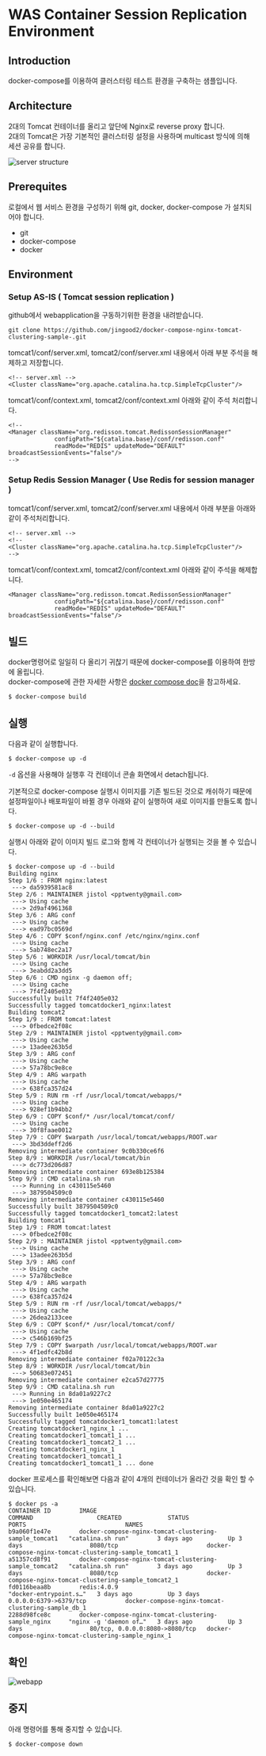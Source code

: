 # WAS Container Session Replication Environment

## Introduction
docker-compose를 이용하여 클러스터링 테스트 환경을 구축하는 샘플입니다.    

## Architecture 
2대의 Tomcat 컨테이너를 올리고 앞단에 Nginx로 reverse proxy 합니다.   
2대의 Tomcat은 가장 기본적인 클러스터링 설정을 사용하며 multicast 방식에 의해 세션 공유를 합니다.    

![server structure](https://raw.githubusercontent.com/jistol/docker-compose-nginx-tomcat-clustering-sample/master/img/1.png)     

## Prerequites
로컬에서 웹 서비스 환경을 구성하기 위해 git, docker, docker-compose 가 설치되어야 합니다. 

- git 
- docker-compose 
- docker

## Environment

### Setup AS-IS ( Tomcat session replication )
github에서 webapplication을 구동하기위한 환경을 내려받습니다. 
```$xslt
git clone https://github.com/jingood2/docker-compose-nginx-tomcat-clustering-sample-.git
```
tomcat1/conf/server.xml, tomcat2/conf/server.xml 내용에서 아래 부분 주석을 해제하고 저장합니다. 
```
<!-- server.xml -->
<Cluster className="org.apache.catalina.ha.tcp.SimpleTcpCluster"/>
```

tomcat1/conf/context.xml, tomcat2/conf/context.xml 아래와 같이 주석 처리합니다.  
 ```$xslt
 <!--
 <Manager className="org.redisson.tomcat.RedissonSessionManager"
              configPath="${catalina.base}/conf/redisson.conf"
              readMode="REDIS" updateMode="DEFAULT" broadcastSessionEvents="false"/>
 -->             
 
 ``` 

### Setup Redis Session Manager ( Use Redis for session manager )
tomcat1/conf/server.xml, tomcat2/conf/server.xml 내용에서 아래 부분을 아래와 같이 주석처리합니다. 
```$xslt
<!-- server.xml -->
<!--
<Cluster className="org.apache.catalina.ha.tcp.SimpleTcpCluster"/>
-->

```
tomcat1/conf/context.xml, tomcat2/conf/context.xml 아래와 같이 주석을 해제합니다. 
```$xslt
<Manager className="org.redisson.tomcat.RedissonSessionManager"
             configPath="${catalina.base}/conf/redisson.conf"
             readMode="REDIS" updateMode="DEFAULT" broadcastSessionEvents="false"/>

```

빌드
---
docker명령어로 일일히 다 올리기 귀찮기 때문에 docker-compose를 이용하여 한방에 올립니다.   
docker-compose에 관한 자세한 사항은 [docker compose doc](https://docs.docker.com/compose/)을 참고하세요.    
```$xslt
$ docker-compose build
```


실행
----
다음과 같이 실행합니다.

```console
$ docker-compose up -d
```

`-d` 옵션을 사용해야 실행후 각 컨테이너 콘솔 화면에서 detach됩니다.   

기본적으로 docker-compose 실행시 이미지를 기존 빌드된 것으로 캐쉬하기 때문에 설정파일이나 배포파일이 바뀔 경우 아래와 같이 실행하여 새로 이미지를 만들도록 합니다.    

```console
$ docker-compose up -d --build
``` 

실행시 아래와 같이 이미지 빌드 로그와 함께 각 컨테이너가 실행되는 것을 볼 수 있습니다.


```console
$ docker-compose up -d --build
Building nginx
Step 1/6 : FROM nginx:latest
 ---> da5939581ac8
Step 2/6 : MAINTAINER jistol <pptwenty@gmail.com>
 ---> Using cache
 ---> 2d9af4961368
Step 3/6 : ARG conf
 ---> Using cache
 ---> ead97bc0569d
Step 4/6 : COPY $conf/nginx.conf /etc/nginx/nginx.conf
 ---> Using cache
 ---> 5ab748ec2a17
Step 5/6 : WORKDIR /usr/local/tomcat/bin
 ---> Using cache
 ---> 3eabdd2a3dd5
Step 6/6 : CMD nginx -g daemon off;
 ---> Using cache
 ---> 7f4f2405e032
Successfully built 7f4f2405e032
Successfully tagged tomcatdocker1_nginx:latest
Building tomcat2
Step 1/9 : FROM tomcat:latest
 ---> 0fbedce2f08c
Step 2/9 : MAINTAINER jistol <pptwenty@gmail.com>
 ---> Using cache
 ---> 13adee263b5d
Step 3/9 : ARG conf
 ---> Using cache
 ---> 57a78bc9e8ce
Step 4/9 : ARG warpath
 ---> Using cache
 ---> 638fca357d24
Step 5/9 : RUN rm -rf /usr/local/tomcat/webapps/*
 ---> Using cache
 ---> 928ef1b94bb2
Step 6/9 : COPY $conf/* /usr/local/tomcat/conf/
 ---> Using cache
 ---> 30f8faae0012
Step 7/9 : COPY $warpath /usr/local/tomcat/webapps/ROOT.war
 ---> 3bd3ddeff2d6
Removing intermediate container 9c0b330ce6f6
Step 8/9 : WORKDIR /usr/local/tomcat/bin
 ---> dc773d206d87
Removing intermediate container 693e8b125384
Step 9/9 : CMD catalina.sh run
 ---> Running in c430115e5460
 ---> 3879504509c0
Removing intermediate container c430115e5460
Successfully built 3879504509c0
Successfully tagged tomcatdocker1_tomcat2:latest
Building tomcat1
Step 1/9 : FROM tomcat:latest
 ---> 0fbedce2f08c
Step 2/9 : MAINTAINER jistol <pptwenty@gmail.com>
 ---> Using cache
 ---> 13adee263b5d
Step 3/9 : ARG conf
 ---> Using cache
 ---> 57a78bc9e8ce
Step 4/9 : ARG warpath
 ---> Using cache
 ---> 638fca357d24
Step 5/9 : RUN rm -rf /usr/local/tomcat/webapps/*
 ---> Using cache
 ---> 26dea2133cee
Step 6/9 : COPY $conf/* /usr/local/tomcat/conf/
 ---> Using cache
 ---> c546b169bf25
Step 7/9 : COPY $warpath /usr/local/tomcat/webapps/ROOT.war
 ---> 4f1edfc42b8d
Removing intermediate container f02a70122c3a
Step 8/9 : WORKDIR /usr/local/tomcat/bin
 ---> 50683e072451
Removing intermediate container e2ca57d27775
Step 9/9 : CMD catalina.sh run
 ---> Running in 8da01a9227c2
 ---> 1e050e465174
Removing intermediate container 8da01a9227c2
Successfully built 1e050e465174
Successfully tagged tomcatdocker1_tomcat1:latest
Creating tomcatdocker1_nginx_1 ... 
Creating tomcatdocker1_tomcat1_1 ... 
Creating tomcatdocker1_tomcat2_1 ... 
Creating tomcatdocker1_nginx_1
Creating tomcatdocker1_tomcat1_1
Creating tomcatdocker1_tomcat1_1 ... done
```

docker 프로세스를 확인해보면 다음과 같이 4개의 컨테이너가 올라간 것을 확인 할 수 있습니다.

```console
$ docker ps -a
CONTAINER ID        IMAGE                                                   COMMAND                  CREATED             STATUS                      PORTS                            NAMES
b9a060f1e47e        docker-compose-nginx-tomcat-clustering-sample_tomcat1   "catalina.sh run"        3 days ago          Up 3 days                   8080/tcp                         docker-compose-nginx-tomcat-clustering-sample_tomcat1_1
a51357cd8f91        docker-compose-nginx-tomcat-clustering-sample_tomcat2   "catalina.sh run"        3 days ago          Up 3 days                   8080/tcp                         docker-compose-nginx-tomcat-clustering-sample_tomcat2_1
fd0116beaa8b        redis:4.0.9                                             "docker-entrypoint.s…"   3 days ago          Up 3 days                   0.0.0.0:6379->6379/tcp           docker-compose-nginx-tomcat-clustering-sample_db_1
2288d98fce8c        docker-compose-nginx-tomcat-clustering-sample_nginx     "nginx -g 'daemon of…"   3 days ago          Up 3 days                   80/tcp, 0.0.0.0:8080->8080/tcp   docker-compose-nginx-tomcat-clustering-sample_nginx_1
```

확인
---
![webapp](https://github.com/jingood2/docker-compose-nginx-tomcat-clustering-sample-/tree/master/img/3.png)

중지
----
아래 명령어를 통해 중지할 수 있습니다.

```console
$ docker-compose down
```
